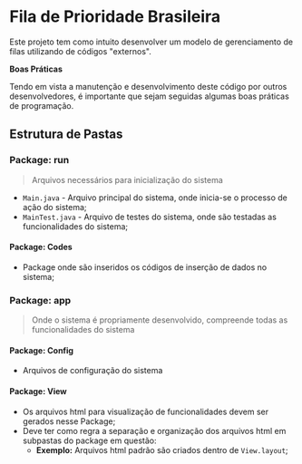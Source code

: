 # Fila de Prioridade Brasileira

Este projeto tem como intuito desenvolver um modelo de gerenciamento de filas utilizando de códigos "externos".

**Boas Práticas**

Tendo em vista a manutenção e desenvolvimento deste código por outros desenvolvedores, é importante que sejam seguidas algumas boas práticas de programação.

## Estrutura de Pastas

### Package: run

> Arquivos necessários para inicialização do sistema

- `Main.java` - Arquivo principal do sistema, onde inicia-se o processo de ação do sistema;
- `MainTest.java` - Arquivo de testes do sistema, onde são testadas as funcionalidades do sistema;

#### Package: Codes
  
  - Package onde são inseridos os códigos de inserção de dados no sistema;

### Package: app

> Onde o sistema é propriamente desenvolvido, compreende todas as funcionalidades do sistema

#### Package: Config

- Arquivos de configuração do sistema 

#### Package: View
  
- Os arquivos html para visualização de funcionalidades devem ser gerados nesse Package;
- Deve ter como regra a separação e organização dos arquivos html em subpastas do package em questão:
  - **Exemplo:** Arquivos html padrão são criados dentro de `View.layout`;